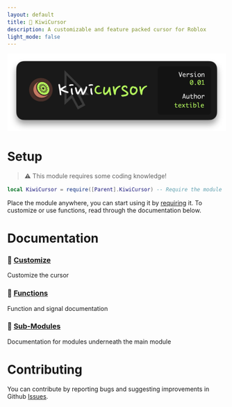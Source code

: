 ```yaml
---
layout: default
title: 🥝 KiwiCursor
description: A customizable and feature packed cursor for Roblox
light_mode: false
---
```


![KiwiCursor001](https://raw.githubusercontent.com/TextibIe/kiwicursor/refs/heads/main/assets/images/KiwiCursor001.png)

# Setup

> ⚠️ This module requires some coding knowledge!

```lua
local KiwiCursor = require([Parent].KiwiCursor) -- Require the module
```

Place the module anywhere, you can start using it by [requiring](https://create.roblox.com/docs/reference/engine/classes/ModuleScript) it. To customize or use functions, read through the documentation below.

# Documentation

### 🥝 [Customize](./customize.html)
Customize the cursor

### 🥝 [Functions](./functions.html)
Function and signal documentation

### 🥝 [Sub-Modules](./submodules.html) 
Documentation for modules underneath the main module

# Contributing

You can contribute by reporting bugs and suggesting improvements in Github [Issues](https://github.com/TextibIe/kiwicursor/issues).
